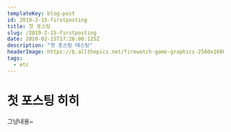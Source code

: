 ```yaml
---
templateKey: blog-post
id: 2019-2-15-firstposting
title: 첫 포스팅
slug: /2019-2-15-firstposting
date: 2020-02-15T17:26:00.125Z
description: "첫 포스팅 테스팅"
headerImage: https://b.allthepics.net/firewatch-game-graphics-2560x1600.jpg
tags:
  - etc
---
```


# 첫 포스팅 히히

그냥내용~

